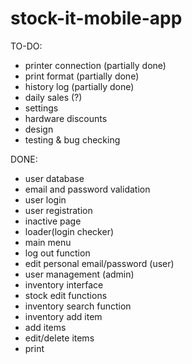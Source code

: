 # stock-it-mobile-app

TO-DO: <br>
- printer connection (partially done)
- print format (partially done)
- history log (partially done)
- daily sales (?)
- settings
- hardware discounts
- design
- testing & bug checking

DONE: <br>
- user database
- email and password validation
- user login
- user registration
- inactive page
- loader(login checker)
- main menu
- log out function
- edit personal email/password (user)
- user management (admin)
- inventory interface
- stock edit functions
- inventory search function
- inventory add item
- add items
- edit/delete items
- print
